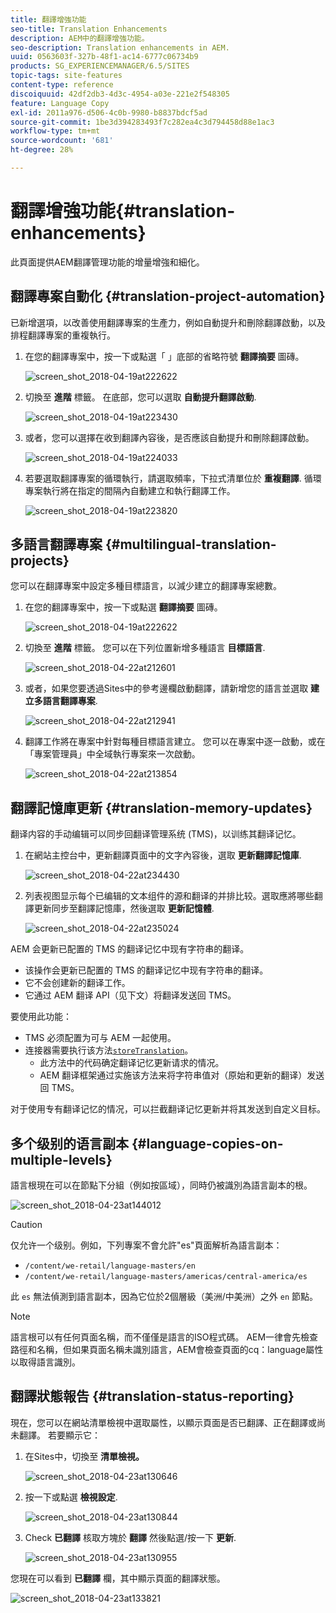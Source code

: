 ```yaml
---
title: 翻譯增強功能
seo-title: Translation Enhancements
description: AEM中的翻譯增強功能。
seo-description: Translation enhancements in AEM.
uuid: 0563603f-327b-48f1-ac14-6777c06734b9
products: SG_EXPERIENCEMANAGER/6.5/SITES
topic-tags: site-features
content-type: reference
discoiquuid: 42df2db3-4d3c-4954-a03e-221e2f548305
feature: Language Copy
exl-id: 2011a976-d506-4c0b-9980-b8837bdcf5ad
source-git-commit: 1be3d394283493f7c282ea4c3d794458d88e1ac3
workflow-type: tm+mt
source-wordcount: '681'
ht-degree: 28%

---
```


# 翻譯增強功能{#translation-enhancements}

此頁面提供AEM翻譯管理功能的增量增強和細化。

## 翻譯專案自動化 {#translation-project-automation}

已新增選項，以改善使用翻譯專案的生產力，例如自動提升和刪除翻譯啟動，以及排程翻譯專案的重複執行。

1. 在您的翻譯專案中，按一下或點選「 」底部的省略符號 **翻譯摘要** 圖磚。

   ![screen_shot_2018-04-19at222622](assets/screen_shot_2018-04-19at222622.jpg)

1. 切換至 **進階** 標籤。 在底部，您可以選取 **自動提升翻譯啟動**.

   ![screen_shot_2018-04-19at223430](assets/screen_shot_2018-04-19at223430.jpg)

1. 或者，您可以選擇在收到翻譯內容後，是否應該自動提升和刪除翻譯啟動。

   ![screen_shot_2018-04-19at224033](assets/screen_shot_2018-04-19at224033.jpg)

1. 若要選取翻譯專案的循環執行，請選取頻率，下拉式清單位於 **重複翻譯**. 循環專案執行將在指定的間隔內自動建立和執行翻譯工作。

   ![screen_shot_2018-04-19at223820](assets/screen_shot_2018-04-19at223820.jpg)

## 多語言翻譯專案 {#multilingual-translation-projects}

您可以在翻譯專案中設定多種目標語言，以減少建立的翻譯專案總數。

1. 在您的翻譯專案中，按一下或點選 **翻譯摘要** 圖磚。

   ![screen_shot_2018-04-19at222622](assets/screen_shot_2018-04-19at222622.jpg)

1. 切換至 **進階** 標籤。 您可以在下列位置新增多種語言 **目標語言**.

   ![screen_shot_2018-04-22at212601](assets/screen_shot_2018-04-22at212601.jpg)

1. 或者，如果您要透過Sites中的參考邊欄啟動翻譯，請新增您的語言並選取 **建立多語言翻譯專案**.

   ![screen_shot_2018-04-22at212941](assets/screen_shot_2018-04-22at212941.jpg)

1. 翻譯工作將在專案中針對每種目標語言建立。 您可以在專案中逐一啟動，或在「專案管理員」中全域執行專案來一次啟動。

   ![screen_shot_2018-04-22at213854](assets/screen_shot_2018-04-22at213854.jpg)

## 翻譯記憶庫更新 {#translation-memory-updates}

翻译内容的手动编辑可以同步回翻译管理系统 (TMS)，以训练其翻译记忆。

1. 在網站主控台中，更新翻譯頁面中的文字內容後，選取 **更新翻譯記憶庫**.

   ![screen_shot_2018-04-22at234430](assets/screen_shot_2018-04-22at234430.jpg)

1. 列表视图显示每个已编辑的文本组件的源和翻译的并排比较。選取應將哪些翻譯更新同步至翻譯記憶庫，然後選取 **更新記憶體**.

   ![screen_shot_2018-04-22at235024](assets/screen_shot_2018-04-22at235024.jpg)

AEM 会更新已配置的 TMS 的翻译记忆中现有字符串的翻译。

* 该操作会更新已配置的 TMS 的翻译记忆中现有字符串的翻译。
* 它不会创建新的翻译工作。
* 它通过 AEM 翻译 API（见下文）将翻译发送回 TMS。

要使用此功能：

* TMS 必须配置为可与 AEM 一起使用。
* 连接器需要执行该方法[`storeTranslation`](https://developer.adobe.com/experience-manager/reference-materials/cloud-service/javadoc/com/adobe/granite/translation/api/TranslationService.html)。
   * 此方法中的代码确定翻译记忆更新请求的情况。
   * AEM 翻译框架通过实施该方法来将字符串值对（原始和更新的翻译）发送回 TMS。

对于使用专有翻译记忆的情况，可以拦截翻译记忆更新并将其发送到自定义目标。

## 多个级别的语言副本 {#language-copies-on-multiple-levels}

語言根現在可以在節點下分組（例如按區域），同時仍被識別為語言副本的根。

![screen_shot_2018-04-23at144012](assets/screen_shot_2018-04-23at144012.jpg)

>[!CAUTION]
>
>仅允许一个级别。例如，下列專案不會允許&quot;es&quot;頁面解析為語言副本：
>
>* `/content/we-retail/language-masters/en`
>* `/content/we-retail/language-masters/americas/central-america/es`
>
>此 `es` 無法偵測到語言副本，因為它位於2個層級（美洲/中美洲）之外 `en` 節點。

>[!NOTE]
>
>語言根可以有任何頁面名稱，而不僅僅是語言的ISO程式碼。 AEM一律會先檢查路徑和名稱，但如果頁面名稱未識別語言，AEM會檢查頁面的cq：language屬性以取得語言識別。

## 翻譯狀態報告 {#translation-status-reporting}

現在，您可以在網站清單檢視中選取屬性，以顯示頁面是否已翻譯、正在翻譯或尚未翻譯。 若要顯示它：

1. 在Sites中，切換至 **清單檢視。**

   ![screen_shot_2018-04-23at130646](assets/screen_shot_2018-04-23at130646.jpg)

1. 按一下或點選 **檢視設定**.

   ![screen_shot_2018-04-23at130844](assets/screen_shot_2018-04-23at130844.jpg)

1. Check **已翻譯** 核取方塊於 **翻譯** 然後點選/按一下 **更新**.

   ![screen_shot_2018-04-23at130955](assets/screen_shot_2018-04-23at130955.jpg)

您現在可以看到 **已翻譯** 欄，其中顯示頁面的翻譯狀態。

![screen_shot_2018-04-23at133821](assets/screen_shot_2018-04-23at133821.jpg)
